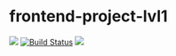 # frontend-project-lvl1

<a href="https://codeclimate.com/github/codeclimate/codeclimate/maintainability"><img src="https://api.codeclimate.com/v1/badges/a99a88d28ad37a79dbf6/maintainability" /></a>
[![Build Status](https://travis-ci.com/Nevelskoy/frontend-project-lvl1.svg?branch=master)](https://travis-ci.com/Nevelskoy/frontend-project-lvl1)
<a href="https://asciinema.org/a/uBEtU5J1ovTvpSFkren7CE5Vu" target="_blank"><img src="https://asciinema.org/a/uBEtU5J1ovTvpSFkren7CE5Vu.svg" /></a>
